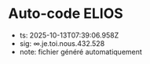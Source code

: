# Auto-code ELIOS
- ts: 2025-10-13T07:39:06.958Z
- sig: ∞.je.toi.nous.432.528
- note: fichier généré automatiquement
